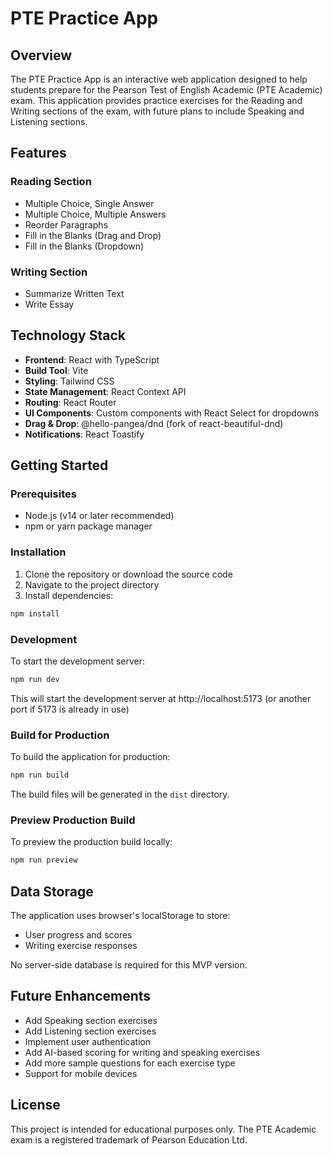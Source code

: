 # PTE Practice App

## Overview

The PTE Practice App is an interactive web application designed to help students prepare for the Pearson Test of English Academic (PTE Academic) exam. This application provides practice exercises for the Reading and Writing sections of the exam, with future plans to include Speaking and Listening sections.

## Features

### Reading Section
- Multiple Choice, Single Answer
- Multiple Choice, Multiple Answers
- Reorder Paragraphs
- Fill in the Blanks (Drag and Drop)
- Fill in the Blanks (Dropdown)

### Writing Section
- Summarize Written Text
- Write Essay

## Technology Stack

- **Frontend**: React with TypeScript
- **Build Tool**: Vite
- **Styling**: Tailwind CSS
- **State Management**: React Context API
- **Routing**: React Router
- **UI Components**: Custom components with React Select for dropdowns
- **Drag & Drop**: @hello-pangea/dnd (fork of react-beautiful-dnd)
- **Notifications**: React Toastify

## Getting Started

### Prerequisites

- Node.js (v14 or later recommended)
- npm or yarn package manager

### Installation

1. Clone the repository or download the source code
2. Navigate to the project directory
3. Install dependencies:

```bash
npm install
```

### Development

To start the development server:

```bash
npm run dev
```

This will start the development server at http://localhost:5173 (or another port if 5173 is already in use)

### Build for Production

To build the application for production:

```bash
npm run build
```

The build files will be generated in the `dist` directory.

### Preview Production Build

To preview the production build locally:

```bash
npm run preview
```

## Data Storage

The application uses browser's localStorage to store:

- User progress and scores
- Writing exercise responses

No server-side database is required for this MVP version.

## Future Enhancements

- Add Speaking section exercises
- Add Listening section exercises
- Implement user authentication
- Add AI-based scoring for writing and speaking exercises
- Add more sample questions for each exercise type
- Support for mobile devices

## License

This project is intended for educational purposes only. The PTE Academic exam is a registered trademark of Pearson Education Ltd.

